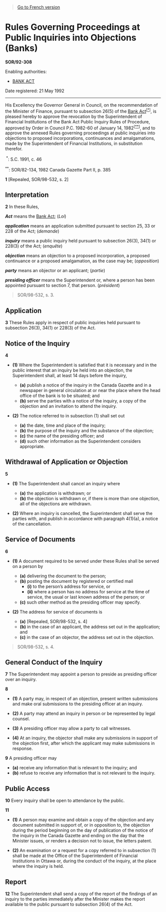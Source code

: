 > [Go to French version](/fr/Règlements/Décrets,%20ordonnances%20et%20règlements%20statutaires/92/308.md)

# Rules Governing Proceedings at Public Inquiries into Objections (Banks)

**SOR/92-308**

Enabling authorities: 
- [BANK ACT](/en/Acts/Statutes%20of%20Canada/1991/c.%2046.md)

Date registered: 21 May 1992

----------

His Excellency the Governor General in Council, on the recommendation of the Minister of Finance, pursuant to subsection 26(5) of the [Bank Act](/en/Acts/Statutes%20of%20Canada/1991/c.%2046.md)<sup><a href='#footnote1_e'>[*]</a></sup>, is pleased hereby to approve the revocation by the Superintendent of Financial Institutions of the Bank Act Public Inquiry Rules of Procedure, approved by Order in Council P.C. 1982-60 of January 14, 1982<sup><a href='#footnote2_e'>[**]</a></sup>, and to approve the annexed Rules governing proceedings at public inquiries into objections to proposed incorporations, continuances and amalgamations, made by the Superintendent of Financial Institutions, in substitution therefor.

<a name='footnote1_e'><sup> *</sup></a>: S.C. 1991, c. 46<br />

<a name='footnote2_e'><sup>**</sup></a>: SOR/82-134, 1982 Canada Gazette Part II, p. 385<br />



**1** [Repealed, SOR/98-532, s. 2]




## Interpretation


**2** In these Rules,

***Act*** means the [Bank Act](/en/Acts/Statutes%20of%20Canada/1991/c.%2046.md); (*Loi*)

***application*** means an application submitted pursuant to section 25, 33 or 228 of the Act; (*demande*)

***inquiry*** means a public inquiry held pursuant to subsection 26(3), 34(1) or 228(3) of the Act; (*enquête*)

***objection*** means an objection to a proposed incorporation, a proposed continuance or a proposed amalgamation, as the case may be; (*opposition*)

***party*** means an objector or an applicant; (*partie*)

***presiding officer*** means the Superintendent or, where a person has been appointed pursuant to section 7, that person. (*président*)
> SOR/98-532, s. 3.





## Application


**3** These Rules apply in respect of public inquiries held pursuant to subsection 26(3), 34(1) or 228(3) of the Act.




## Notice of the Inquiry


**4** 

- **(1)** Where the Superintendent is satisfied that it is necessary and in the public interest that an inquiry be held into an objection, the Superintendent shall, at least 14 days before the inquiry,
	- **(a)** publish a notice of the inquiry in the Canada Gazette and in a newspaper in general circulation at or near the place where the head office of the bank is to be situated; and
	- **(b)** serve the parties with a notice of the inquiry, a copy of the objection and an invitation to attend the inquiry.

- **(2)** The notice referred to in subsection (1) shall set out
	- **(a)** the date, time and place of the inquiry;
	- **(b)** the purpose of the inquiry and the substance of the objection;
	- **(c)** the name of the presiding officer; and
	- **(d)** such other information as the Superintendent considers appropriate.




## Withdrawal of Application or Objection


**5** 

- **(1)** The Superintendent shall cancel an inquiry where
	- **(a)** the application is withdrawn; or
	- **(b)** the objection is withdrawn or, if there is more than one objection, all of the objections are withdrawn.

- **(2)** Where an inquiry is cancelled, the Superintendent shall serve the parties with, and publish in accordance with paragraph 4(1)(a), a notice of the cancellation.




## Service of Documents


**6** 

- **(1)** A document required to be served under these Rules shall be served on a person by
	- **(a)** delivering the document to the person;
	- **(b)** posting the document by registered or certified mail
		- **(i)** to the person’s address for service, or
		- **(ii)** where a person has no address for service at the time of service, the usual or last known address of the person; or
	- **(c)** such other method as the presiding officer may specify.

- **(2)** The address for service of documents is
	- **(a)** [Repealed, SOR/98-532, s. 4]
	- **(b)** in the case of an applicant, the address set out in the application; and
	- **(c)** in the case of an objector, the address set out in the objection.
> SOR/98-532, s. 4.





## General Conduct of the Inquiry


**7** The Superintendent may appoint a person to preside as presiding officer over an inquiry.



**8** 

- **(1)** A party may, in respect of an objection, present written submissions and make oral submissions to the presiding officer at an inquiry.

- **(2)** A party may attend an inquiry in person or be represented by legal counsel.

- **(3)** A presiding officer may allow a party to call witnesses.

- **(4)** At an inquiry, the objector shall make any submissions in support of the objection first, after which the applicant may make submissions in response.



**9** A presiding officer may
- **(a)** receive any information that is relevant to the inquiry; and
- **(b)** refuse to receive any information that is not relevant to the inquiry.




## Public Access


**10** Every inquiry shall be open to attendance by the public.



**11** 

- **(1)** A person may examine and obtain a copy of the objection and any document submitted in support of, or in opposition to, the objection during the period beginning on the day of publication of the notice of the inquiry in the Canada Gazette and ending on the day that the Minister issues, or renders a decision not to issue, the letters patent.

- **(2)** An examination or a request for a copy referred to in subsection (1) shall be made at the Office of the Superintendent of Financial Institutions in Ottawa or, during the conduct of the inquiry, at the place where the inquiry is held.




## Report


**12** The Superintendent shall send a copy of the report of the findings of an inquiry to the parties immediately after the Minister makes the report available to the public pursuant to subsection 26(4) of the Act.


